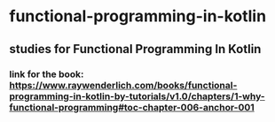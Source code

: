 # functional-programming-in-kotlin
## studies for Functional Programming In Kotlin
### link for the book: https://www.raywenderlich.com/books/functional-programming-in-kotlin-by-tutorials/v1.0/chapters/1-why-functional-programming#toc-chapter-006-anchor-001
